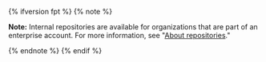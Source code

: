 {% ifversion fpt %}
{% note %}

**Note:** Internal repositories are available for organizations that are part of an enterprise account. For more information, see "[About repositories](/repositories/creating-and-managing-repositories/about-repositories#about-repository-visibility)."

{% endnote %}
{% endif %}

